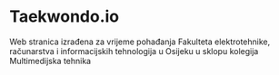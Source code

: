 # Taekwondo.io
Web stranica izrađena za vrijeme pohađanja Fakulteta elektrotehnike, računarstva i informacijskih tehnologija u Osijeku u sklopu kolegija Multimedijska tehnika
